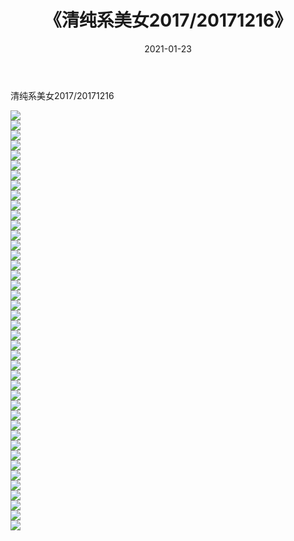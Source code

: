 ﻿---
layout: post
title:  《清纯系美女2017/20171216》
date:   2021-01-23
img: http://img.660000.xyz/Sharelink/清纯系美女/2017/20171216/000.jpg
categories: [美女, 清纯, 唯美]
---

清纯系美女2017/20171216

 ![](http://img.660000.xyz/Sharelink/清纯系美女/2017/20171216/001.jpg) <br>![](http://img.660000.xyz/Sharelink/清纯系美女/2017/20171216/002.jpg) <br>![](http://img.660000.xyz/Sharelink/清纯系美女/2017/20171216/003.jpg) <br>![](http://img.660000.xyz/Sharelink/清纯系美女/2017/20171216/004.jpg) <br>![](http://img.660000.xyz/Sharelink/清纯系美女/2017/20171216/005.jpg) <br>![](http://img.660000.xyz/Sharelink/清纯系美女/2017/20171216/006.jpg) <br>![](http://img.660000.xyz/Sharelink/清纯系美女/2017/20171216/007.jpg) <br>![](http://img.660000.xyz/Sharelink/清纯系美女/2017/20171216/008.jpg) <br>![](http://img.660000.xyz/Sharelink/清纯系美女/2017/20171216/009.jpg) <br>![](http://img.660000.xyz/Sharelink/清纯系美女/2017/20171216/010.jpg) <br>![](http://img.660000.xyz/Sharelink/清纯系美女/2017/20171216/011.jpg) <br>![](http://img.660000.xyz/Sharelink/清纯系美女/2017/20171216/012.jpg) <br>![](http://img.660000.xyz/Sharelink/清纯系美女/2017/20171216/013.jpg) <br>![](http://img.660000.xyz/Sharelink/清纯系美女/2017/20171216/014.jpg) <br>![](http://img.660000.xyz/Sharelink/清纯系美女/2017/20171216/015.jpg) <br>![](http://img.660000.xyz/Sharelink/清纯系美女/2017/20171216/016.jpg) <br>![](http://img.660000.xyz/Sharelink/清纯系美女/2017/20171216/017.jpg) <br>![](http://img.660000.xyz/Sharelink/清纯系美女/2017/20171216/018.jpg) <br>![](http://img.660000.xyz/Sharelink/清纯系美女/2017/20171216/019.jpg) <br>![](http://img.660000.xyz/Sharelink/清纯系美女/2017/20171216/020.jpg) <br>![](http://img.660000.xyz/Sharelink/清纯系美女/2017/20171216/021.jpg) <br>![](http://img.660000.xyz/Sharelink/清纯系美女/2017/20171216/022.jpg) <br>![](http://img.660000.xyz/Sharelink/清纯系美女/2017/20171216/023.jpg) <br>![](http://img.660000.xyz/Sharelink/清纯系美女/2017/20171216/024.jpg) <br>![](http://img.660000.xyz/Sharelink/清纯系美女/2017/20171216/025.jpg) <br>![](http://img.660000.xyz/Sharelink/清纯系美女/2017/20171216/026.jpg) <br>![](http://img.660000.xyz/Sharelink/清纯系美女/2017/20171216/027.jpg) <br>![](http://img.660000.xyz/Sharelink/清纯系美女/2017/20171216/028.jpg) <br>![](http://img.660000.xyz/Sharelink/清纯系美女/2017/20171216/029.jpg) <br>![](http://img.660000.xyz/Sharelink/清纯系美女/2017/20171216/030.jpg) <br>![](http://img.660000.xyz/Sharelink/清纯系美女/2017/20171216/031.jpg) <br>![](http://img.660000.xyz/Sharelink/清纯系美女/2017/20171216/032.jpg) <br>![](http://img.660000.xyz/Sharelink/清纯系美女/2017/20171216/033.jpg) <br>![](http://img.660000.xyz/Sharelink/清纯系美女/2017/20171216/034.jpg) <br>![](http://img.660000.xyz/Sharelink/清纯系美女/2017/20171216/035.jpg) <br>![](http://img.660000.xyz/Sharelink/清纯系美女/2017/20171216/036.jpg) <br>![](http://img.660000.xyz/Sharelink/清纯系美女/2017/20171216/037.jpg) <br>![](http://img.660000.xyz/Sharelink/清纯系美女/2017/20171216/038.jpg) <br>![](http://img.660000.xyz/Sharelink/清纯系美女/2017/20171216/039.jpg) <br>![](http://img.660000.xyz/Sharelink/清纯系美女/2017/20171216/040.jpg) <br>![](http://img.660000.xyz/Sharelink/清纯系美女/2017/20171216/041.jpg) <br>![](http://img.660000.xyz/Sharelink/清纯系美女/2017/20171216/042.jpg) <br>